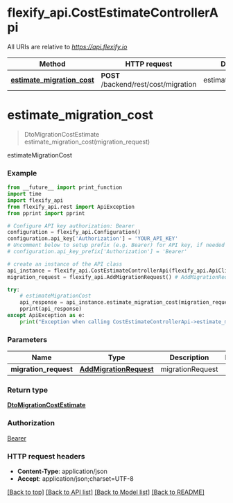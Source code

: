 # flexify_api.CostEstimateControllerApi

All URIs are relative to *https://api.flexify.io*

Method | HTTP request | Description
------------- | ------------- | -------------
[**estimate_migration_cost**](CostEstimateControllerApi.md#estimate_migration_cost) | **POST** /backend/rest/cost/migration | estimateMigrationCost


# **estimate_migration_cost**
> DtoMigrationCostEstimate estimate_migration_cost(migration_request)

estimateMigrationCost

### Example
```python
from __future__ import print_function
import time
import flexify_api
from flexify_api.rest import ApiException
from pprint import pprint

# Configure API key authorization: Bearer
configuration = flexify_api.Configuration()
configuration.api_key['Authorization'] = 'YOUR_API_KEY'
# Uncomment below to setup prefix (e.g. Bearer) for API key, if needed
# configuration.api_key_prefix['Authorization'] = 'Bearer'

# create an instance of the API class
api_instance = flexify_api.CostEstimateControllerApi(flexify_api.ApiClient(configuration))
migration_request = flexify_api.AddMigrationRequest() # AddMigrationRequest | migrationRequest

try:
    # estimateMigrationCost
    api_response = api_instance.estimate_migration_cost(migration_request)
    pprint(api_response)
except ApiException as e:
    print("Exception when calling CostEstimateControllerApi->estimate_migration_cost: %s\n" % e)
```

### Parameters

Name | Type | Description  | Notes
------------- | ------------- | ------------- | -------------
 **migration_request** | [**AddMigrationRequest**](AddMigrationRequest.md)| migrationRequest | 

### Return type

[**DtoMigrationCostEstimate**](DtoMigrationCostEstimate.md)

### Authorization

[Bearer](../README.md#Bearer)

### HTTP request headers

 - **Content-Type**: application/json
 - **Accept**: application/json;charset=UTF-8

[[Back to top]](#) [[Back to API list]](../README.md#documentation-for-api-endpoints) [[Back to Model list]](../README.md#documentation-for-models) [[Back to README]](../README.md)

